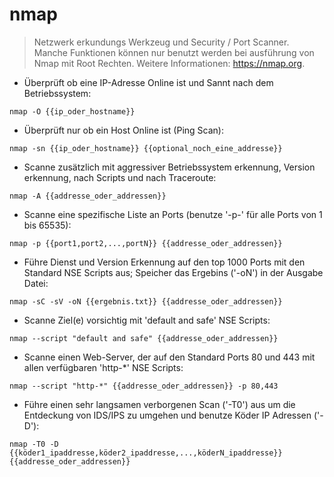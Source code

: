 # nmap

> Netzwerk erkundungs Werkzeug und Security / Port Scanner.
> Manche Funktionen können nur benutzt werden bei ausführung von Nmap mit Root Rechten.
> Weitere Informationen: <https://nmap.org>.

- Überprüft ob eine IP-Adresse Online ist und Sannt nach dem Betriebssystem:

`nmap -O {{ip_oder_hostname}}`

- Überprüft nur ob ein Host Online ist (Ping Scan):

`nmap -sn {{ip_oder_hostname}} {{optional_noch_eine_addresse}}`

- Scanne zusätzlich mit aggressiver Betriebssystem erkennung, Version erkennung, nach Scripts und nach Traceroute:

`nmap -A {{addresse_oder_addressen}}`

- Scanne eine spezifische Liste an Ports (benutze '-p-' für alle Ports von 1 bis 65535):

`nmap -p {{port1,port2,...,portN}} {{addresse_oder_addressen}}`

- Führe Dienst und Version Erkennung auf den top 1000 Ports mit den Standard NSE Scripts aus; Speicher das Ergebins ('-oN') in der Ausgabe Datei:

`nmap -sC -sV -oN {{ergebnis.txt}} {{addresse_oder_addressen}}`

- Scanne Ziel(e) vorsichtig mit 'default and safe' NSE Scripts:

`nmap --script "default and safe" {{addresse_oder_addressen}}`

- Scanne einen Web-Server, der auf den Standard Ports 80 und 443 mit allen verfügbaren 'http-*' NSE Scripts:

`nmap --script "http-*" {{addresse_oder_addressen}} -p 80,443`

- Führe einen sehr langsamen verborgenen Scan ('-T0') aus um die Entdeckung von IDS/IPS zu umgehen und benutze Köder IP Adressen ('-D'):

`nmap -T0 -D {{köder1_ipaddresse,köder2_ipaddresse,...,köderN_ipaddresse}} {{addresse_oder_addressen}}`
